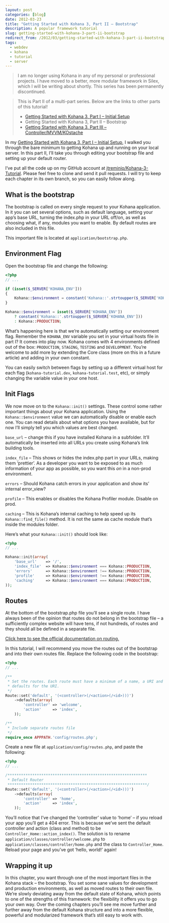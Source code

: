 ```yaml
---
layout: post
categories: [blog]
date: 2012-03-23
title: "Getting Started with Kohana 3, Part II – Bootstrap"
description: A popular framework tutorial
slug: getting-started-with-kohana-3-part-ii-bootstrap
redirect_from: /2012/03/getting-started-with-kohana-3-part-ii-bootstrap
tags:
  - webdev
  - kohana
  - tutorial
  - server
---
```


> I am no longer using Kohana in any of my personal or professional
> projects. I have moved to a better, more modular framework in Silex, which I will
> be writing about shortly. This series has been permanently discontinued.

> This is Part II of a multi-part series. Below are the links to other parts of this tutorial!
> * [Getting Started with Kohana 3, Part I – Initial Setup](2012-03-14-getting-started-with-kohana-3-part-i.md)
> * Getting Started with Kohana 3, Part II – Bootstrap
> * [Getting Started with Kohana 3, Part III – Controller/MVVM/KOstache](2012-04-08-getting-started-with-kohana-3-part-iii-controller-mvvm-kostache.md)

In my
[Getting Started with Kohana 3, Part I – Initial Setup](2012-03-14-getting-started-with-kohana-3-part-i.md),
I walked you through the bare minimum to getting Kohana up and running on your local
server. In this part II, I’ll take you through editing your bootstrap file and
setting up your default router.

I’ve put all the code up on my GitHub account at
[jtreminio/Kohana-3-Tutorial](https://github.com/jtreminio/Kohana-3-Tutorial). Please
feel free to clone and send it pull requests. I will try to keep each chapter in its
own branch, so you can easily follow along.

## What is the bootstrap

The bootstrap is called on every single request to your Kohana application. In it you
can set several options, such as default language, setting your app’s base URL, turning
the index.php in your URL off/on, as well as choosing what, if any, modules you want
to enable. By default routes are also included in this file.

This important file is located at `application/bootstrap.php`.

## Environment Flag

Open the bootstrap file and change the following:

```php
<?php
// ...

if (isset($_SERVER['KOHANA_ENV']))
{
    Kohana::$environment = constant('Kohana::'.strtoupper($_SERVER['KOHANA_ENV']));
}

Kohana::$environment = isset($_SERVER['KOHANA_ENV'])
    ? constant('Kohana::'.strtoupper($_SERVER['KOHANA_ENV']))
    : Kohana::PRODUCTION;
```

What’s happening here is that we’re automatically setting our environment flag.
Remember the `KOHANA_ENV` variable you set in your virtual hosts file in part I?
It comes into play now. Kohana comes with 4 environments defined out of the box:
`PRODUCTION`, `STAGING`, `TESTING` and `DEVELOPMENT`. You’re welcome to add more
by extending the Core class (more on this in a future article) and adding in
your own constant.

You can easily switch between flags by setting up a different virtual host for
each flag (`kohana-tutorial.dev`, `kohana-tutorial.test`, etc), or simply changing
the variable value in your one host.

## Init Flags

We now move on to the `Kohana::init()` settings. These control some rather
important things about your Kohana application. Using the `Kohana::$environment`
value we can automatically disable or enable each one. You can read details about
what options you have available, but for now I’ll simply tell you which values
are best changed.

`base_url` – change this if you have installed Kohana in a subfolder. It’ll
automatically be inserted into all URLs you create using Kohana’s link building
tools.

`index_file` – This shows or hides the index.php part in your URLs, making them
‘prettier’. As a developer you want to be exposed to as much information of your
app as possible, so you want this *on* in a non-prod environment.

`errors` – Should Kohana catch errors in your application and show its’ internal
error_view?

`profile` – This enables or disables the Kohana Profiler module. Disable on prod.

`caching` – This is Kohana’s internal caching to help speed up its
`Kohana::find_file()` method. It is not the same as cache module that’s inside the
modules folder.

Here’s what your `Kohana::init()` should look like:

```php
<?php
// ...

Kohana::init(array(
    'base_url'    => '/',
    'index_file'  => Kohana::$environment === Kohana::PRODUCTION,
    'errors'      => Kohana::$environment !== Kohana::PRODUCTION,
    'profile'     => Kohana::$environment !== Kohana::PRODUCTION,
    'caching'     => Kohana::$environment === Kohana::PRODUCTION,
));
```

## Routes

At the bottom of the bootstrap.php file you’ll see a single route. I have always
been of the opinion that routes do not belong in the bootstrap file – a sufficiently
complex website will have tens, if not hundreds, of routes and they should all be
defined in a separate file.

[Click here to see the official documentation on routing.](http://kohanaframework.org/3.2/guide/kohana/routing)

In this tutorial, I will recommend you move the routes out of the bootstrap and
into their own routes file. Replace the following code in the bootstrap:

```php
<?php
// ...

/**
 * Set the routes. Each route must have a minimum of a name, a URI and a set of
 * defaults for the URI.
 */
Route::set('default', '(<controller>(/<action>(/<id>)))')
    ->defaults(array(
        'controller' => 'welcome',
        'action'     => 'index',
    ));

/**
 * Include separate routes file
 */
require_once APPPATH.'config/routes.php';
```

Create a new file at `application/config/routes.php`, and paste the following:

```php
<?php
// ...

/**************************************************************
 * Default Router
 **************************************************************/
Route::set('default', '(<controller>(/<action>(/<id>)))')
    ->defaults(array(
        'controller' => 'home',
        'action'     => 'index',
    ));
```

You’ll notice that I’ve changed the ‘controller’ value to ‘home’ – if you reload
your app you’ll get a 404 error. This is because we’ve sent the default controller
and action (class and method) to be `Controller_Home::action_index()`. The solution
is to rename `application/classes/controller/welcome.php` to
`application/classes/controller/home.php` and the class to `Controller_Home`. Reload
your page and you’ve got ‘hello, world!’ again!

## Wrapping it up

In this chapter, you want through one of the most important files in the Kohana
stack – the bootstrap. You set some sane values for development and production
environments, as well as moved routes to their own file. We’re slowly deviating away
from the default state of Kohana, which points to one of the strengths of this
framework: the flexibility it offers you to go your own way. Over the coming
chapters you’ll see me move further and further away from the default Kohana
structure and into a more flexible, powerful and modularized framework that’s
still easy to work with.
